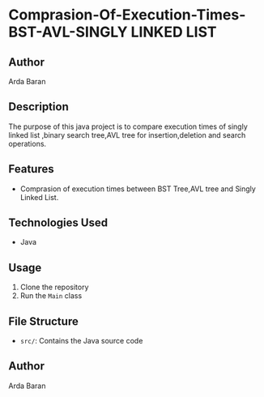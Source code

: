 # Comprasion-Of-Execution-Times-BST-AVL-SINGLY LINKED LIST

## Author
Arda Baran

## Description
The purpose of this java project is to compare execution times of singly linked list ,binary search tree,AVL tree for insertion,deletion and search operations.

## Features
- Comprasion of execution times between BST Tree,AVL tree and Singly Linked List.

## Technologies Used
- Java


## Usage
1. Clone the repository
2. Run the `Main` class


## File Structure
- `src/`: Contains the Java source code


## Author
Arda Baran
